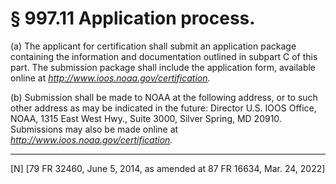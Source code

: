 # § 997.11   Application process.

(a) The applicant for certification shall submit an application package containing the information and documentation outlined in subpart C of this part. The submission package shall include the application form, available online at *http://www.ioos.noaa.gov/certification.*

(b) Submission shall be made to NOAA at the following address, or to such other address as may be indicated in the future: Director U.S. IOOS Office, NOAA, 1315 East West Hwy., Suite 3000, Silver Spring, MD 20910. Submissions may also be made online at *http://www.ioos.noaa.gov/certification.*


---

[N] [79 FR 32460, June 5, 2014, as amended at 87 FR 16634, Mar. 24, 2022]




